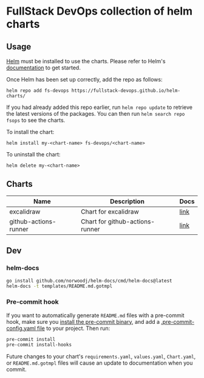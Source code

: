 # FullStack DevOps collection of helm charts

## Usage

[Helm](https://helm.sh) must be installed to use the charts. Please refer to
Helm's [documentation](https://helm.sh/docs) to get started.

Once Helm has been set up correctly, add the repo as follows:

    helm repo add fs-devops https://fullstack-devops.github.io/helm-charts/

If you had already added this repo earlier, run `helm repo update` to retrieve
the latest versions of the packages. You can then run `helm search repo fsops` to see the charts.

To install the <chart-name> chart:

    helm install my-<chart-name> fs-devops/<chart-name>

To uninstall the chart:

    helm delete my-<chart-name>

## Charts

| Name                  | Description                     | Docs                                           |
| --------------------- | ------------------------------- | ---------------------------------------------- |
| excalidraw            | Chart for excalidraw            | [link](charts/excalidraw/README.md)            |
| github-actions-runner | Chart for github-actions-runner | [link](charts/github-actions-runner/README.md) |


## Dev

### helm-docs

```bash
go install github.com/norwoodj/helm-docs/cmd/helm-docs@latest
helm-docs -t templates/README.md.gotmpl
```

### Pre-commit hook

If you want to automatically generate `README.md` files with a pre-commit hook, make sure you
[install the pre-commit binary](https://pre-commit.com/#install), and add a [.pre-commit-config.yaml file](./.pre-commit-config.yaml)
to your project. Then run:

```bash
pre-commit install
pre-commit install-hooks
```

Future changes to your chart's `requirements.yaml`, `values.yaml`, `Chart.yaml`, or `README.md.gotmpl` files will cause an update to documentation when you commit.
